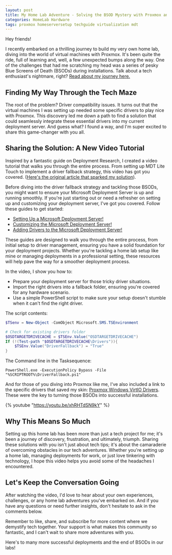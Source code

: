 ```yaml
---
layout: post
title: My Home Lab Adventure - Solving the BSOD Mystery with Proxmox and MDT
categories: HomeLab Hardware
tags: proxmox homeserversetup techguide virtualization mdt
---
```


Hey friends!

I recently embarked on a thrilling journey to build my very own home lab, diving into the world of virtual machines with Proxmox. It's been quite the ride, full of learning and, well, a few unexpected bumps along the way. One of the challenges that had me scratching my head was a series of pesky Blue Screens of Death (BSODs) during installations. Talk about a tech enthusiast's nightmare, right? [Read about my journey here.](https://mylemans.online/posts/NewHomeLab/)


## Finding My Way Through the Tech Maze

The root of the problem? Driver compatibility issues. It turns out that the virtual machines I was setting up needed some specific drivers to play nice with Proxmox. This discovery led me down a path to find a solution that could seamlessly integrate these essential drivers into my current deployment server. And guess what? I found a way, and I'm super excited to share this game-changer with you all.

## Sharing the Solution: A New Video Tutorial

Inspired by a fantastic guide on Deployment Research, I created a video tutorial that walks you through the entire process. From setting up MDT Lite Touch to implement a driver fallback strategy, this video has got you covered. ([Here's the original article that sparked my solution](https://www.deploymentresearch.com/add-driver-fallback-to-mdt-lite-touch/)).

Before diving into the driver fallback strategy and tackling those BSODs, you might want to ensure your Microsoft Deployment Server is up and running smoothly. If you're just starting out or need a refresher on setting up and customizing your deployment server, I've got you covered. Follow these guides to get started:

- [Setting Up a Microsoft Deployment Server!](https://mylemans.online/posts/MDTPart1/)
- [Customizing the Microsoft Deployment Server!](https://mylemans.online/posts/MDTPart2/)
- [Adding Drivers to the Microsoft Deployment Server!](https://mylemans.online/posts/MDTPart3/)

These guides are designed to walk you through the entire process, from initial setup to driver management, ensuring you have a solid foundation for your deployment projects. Whether you're tackling a home lab setup like mine or managing deployments in a professional setting, these resources will help pave the way for a smoother deployment process.

In the video, I show you how to:

- Prepare your deployment server for those tricky driver situations.
- Import the right drivers into a fallback folder, ensuring you're covered for any hardware scenario.
- Use a simple PowerShell script to make sure your setup doesn't stumble when it can't find the right driver.

The script contents:

```Powershell
$TSenv = New-Object -ComObject Microsoft.SMS.TSEnvironment

# Check for existing drivers folder
$OSDTARGETDRIVECACHE = $TSEnv.Value("OSDTARGETDRIVECACHE")
If (!(Test-path "$OSDTARGETDRIVECACHE\Drivers")){
    $TSEnv.Value("DriverFallback") = "True"    
}
```

The Command line in the Tasksequence:

```
PowerShell.exe -ExecutionPolicy Bypass -File "%SCRIPTROOT%\DriverFallback.ps1"
```

And for those of you diving into Proxmox like me, I've also included a link to the specific drivers that saved my skin: [Proxmox Windows VirtIO Drivers](https://pve.proxmox.com/wiki/Windows_VirtIO_Drivers). These were the key to turning those BSODs into successful installations.


{% youtube "https://youtu.be/xhRHTdSN9kY" %}


## Why This Means So Much

Setting up this home lab has been more than just a tech project for me; it's been a journey of discovery, frustration, and ultimately, triumph. Sharing these solutions with you isn't just about tech tips; it's about the camaraderie of overcoming obstacles in our tech adventures. Whether you're setting up a home lab, managing deployments for work, or just love tinkering with technology, I hope this video helps you avoid some of the headaches I encountered.

## Let's Keep the Conversation Going

After watching the video, I'd love to hear about your own experiences, challenges, or any home lab adventures you've embarked on. And if you have any questions or need further insights, don't hesitate to ask in the comments below.

Remember to like, share, and subscribe for more content where we demystify tech together. Your support is what makes this community so fantastic, and I can't wait to share more adventures with you.

Here's to many more successful deployments and the end of BSODs in our labs!



